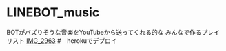 # LINEBOT_music
BOTがバズりそうな音楽をYouTubeから送ってくれる的な
みんなで作るプレイリスト
[IMG_2963](https://user-images.githubusercontent.com/63449578/121124101-50530b00-c85f-11eb-84b8-059a35a4a769.PNG)
#　herokuでデプロイ

